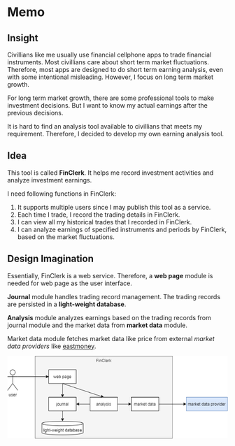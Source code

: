 # Memo

## Insight

Civillians like me usually use financial cellphone apps to trade financial instruments. Most civillians care about short term market fluctuations. Therefore, most apps are designed to do short term earning analysis, even with some intentional misleading. However, I focus on long term market growth.

For long term market growth, there are some professional tools to make investment decisions. But I want to know my actual earnings after the previous decisions.

It is hard to find an analysis tool available to civillians that meets my requirement. Therefore, I decided to develop my own earning analysis tool.

## Idea

This tool is called **FinClerk**. It helps me record investment activities and analyze investment earnings.

I need following functions in FinClerk:
1. It supports multiple users since I may publish this tool as a service.
1. Each time I trade, I record the trading details in FinClerk.
1. I can view all my historical trades that I recorded in FinClerk.
1. I can analyze earnings of specified instruments and periods by FinClerk, based on the market fluctuations.

## Design Imagination

Essentially, FinClerk is a web service. Therefore, a **web page** module is needed for web page as the user interface.

**Journal** module handles trading record management. The trading records are persisted in a **light-weight database**.

**Analysis** module analyzes earnings based on the trading records from journal module and the market data from **market data** module.

Market data module fetches market data like price from external *market data providers* like [eastmoney](https://www.eastmoney.com/).

![](./pic/memo-design.png)
